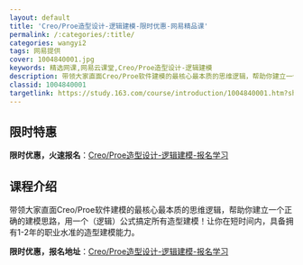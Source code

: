 ```yaml
---
layout: default
title: 'Creo/Proe造型设计-逻辑建模-限时优惠-网易精品课'
permalink: /:categories/:title/
categories: wangyi2
tags: 网易提供
cover: 1004840001.jpg
keywords: 精选网课,网易云课堂,Creo/Proe造型设计-逻辑建模
description: 带领大家直面Creo/Proe软件建模的最核心最本质的思维逻辑，帮助你建立一个正确的建模思路，用一个（逻辑）公式搞定所有
classid: 1004840001
targetlink: https://study.163.com/course/introduction/1004840001.htm?share=1&shareId=1025206652&utm_campaign=share&utm_medium=iphoneShare&utm_source=&utm_u=1025206652
---
```


## 限时特惠

**限时优惠，火速报名**：[Creo/Proe造型设计-逻辑建模-报名学习](https://study.163.com/course/introduction/1004840001.htm?share=1&shareId=1025206652&utm_campaign=share&utm_medium=iphoneShare&utm_source=&utm_u=1025206652)

## 课程介绍

带领大家直面Creo/Proe软件建模的最核心最本质的思维逻辑，帮助你建立一个正确的建模思路，用一个（逻辑）公式搞定所有造型建模！让你在短时间内，具备拥有1-2年的职业水准的造型建模能力。

**限时优惠，报名地址**：[Creo/Proe造型设计-逻辑建模-报名学习](https://study.163.com/course/introduction/1004840001.htm?share=1&shareId=1025206652&utm_campaign=share&utm_medium=iphoneShare&utm_source=&utm_u=1025206652)

